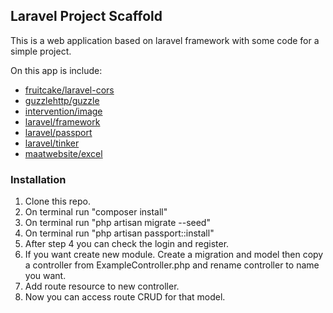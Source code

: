 
## Laravel Project Scaffold
This is a web application based on laravel framework with some code for a simple project.

On this app is include:
- [fruitcake/laravel-cors](https://github.com/fruitcake/laravel-cors/)
- [guzzlehttp/guzzle](https://github.com/guzzlehttp/guzzle)
- [intervention/image](https://github.com/intervention/image)
- [laravel/framework](https://github.com/laravel/framework)
- [laravel/passport](https://github.com/[laravel/passport)
- [laravel/tinker](https://github.com/laravel/tinker)
- [maatwebsite/excel](https://github.com/maatwebsite/excel)

### Installation
1. Clone this repo.
2. On terminal run "composer install"
3. On terminal run "php artisan migrate --seed"
4. On terminal run "php artisan passport::install"
5. After step 4 you can check the login and register.
6. If you want create new module. Create a migration and model then copy a controller from ExampleController.php and rename controller to name you want.
7. Add route resource to new controller.
8. Now you can access route CRUD for that model.